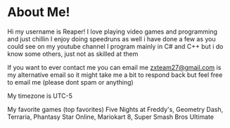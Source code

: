 # About Me!
Hi my username is Reaper!
I love playing video games and programming and just chillin
I enjoy doing speedruns as well i have done a few as you could see on my youtube channel
I program mainly in C# and C++ but i do know some others, just not as skilled at them

If you want to ever contact me you can email me zxteam27@gmail.com
is my alternative email so it might take me a bit to respond back but feel free to email me (please dont spam or anything)

My timezone is UTC-5

My favorite games (top favorites)
Five Nights at Freddy's, Geometry Dash, Terraria, Phantasy Star Online, Mariokart 8, Super Smash Bros Ultimate
